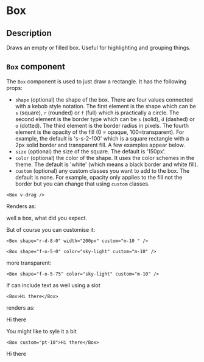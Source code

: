 # Box

## Description

Draws an empty or filled box. Useful for highlighting and grouping things.

## `Box` component

The `Box` component is used to just draw a rectangle. It has the following props:

- `shape` (optional) the shape of the box. There are four values connected with a kebob style notation. The first element is the shape which can be `s` (square), `r` (rounded) or `f` (full) which is practically a circle. The second element is the border type which can be `s` (solid), `d` (dashed) or `o` (dotted). The third element is the border radius in pixels. The fourth element is the opacity of the fill (0 = opaque, 100=transparent). For example, the default is 's-s-2-100' which is a square rectangle with a 2px solid border and transparent fill. A few examples appear below.
- `size` (optional) the size of the square. The default is '150px'.
- `color` (optional) the color of the shape. It uses the color schemes in the theme. The default is 'white' (which means a black border and white fill).
- `custom` (optional) any custom classes you want to add to the box. The default is none. For example, opacity only applies to the fill not the border but you can change that using `custom` classes.

```vue
<Box v-drag />
```

Renders as:

<Box  />

well a box, what did you expect.

But of course you can customise it:

```vue
<Box shape="r-d-8-0" width="200px" custom="m-10 " />
```

<Box shape='r-d-8-0' width='200px' custom='m-10 ' />

```vue
<Box shape="f-o-5-0" color="sky-light" custom="m-10" />
```

<Box shape='f-o-5-0' color='sky-light' custom='m-10' />

more transparent:

```vue
<Box shape="f-o-5-75" color="sky-light" custom="m-10" />
```

<Box shape='f-o-5-75' color='sky-light' custom='m-10' />

If can include text as well using a slot

```vue
<Box>Hi there</Box>
```

renders as:

<Box>Hi there</Box>

You might like to syle it a bit

```vue
<Box custom="pt-10">Hi there</Box>
```

<Box custom='p-10'>Hi there</Box>
